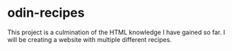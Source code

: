 # odin-recipes

This project is a culmination of the HTML knowledge I have gained so far. I will be creating a website with multiple different recipes. 